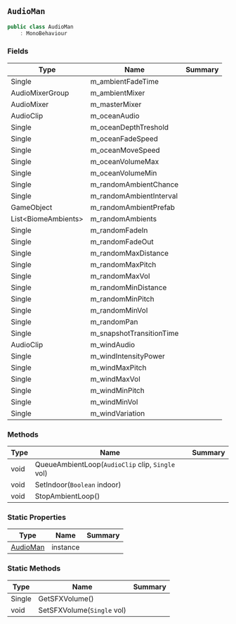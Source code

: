 ## `AudioMan`

```csharp
public class AudioMan
    : MonoBehaviour

```

### Fields

| Type | Name | Summary | 
| --- | --- | --- | 
| Single | m_ambientFadeTime |  | 
| AudioMixerGroup | m_ambientMixer |  | 
| AudioMixer | m_masterMixer |  | 
| AudioClip | m_oceanAudio |  | 
| Single | m_oceanDepthTreshold |  | 
| Single | m_oceanFadeSpeed |  | 
| Single | m_oceanMoveSpeed |  | 
| Single | m_oceanVolumeMax |  | 
| Single | m_oceanVolumeMin |  | 
| Single | m_randomAmbientChance |  | 
| Single | m_randomAmbientInterval |  | 
| GameObject | m_randomAmbientPrefab |  | 
| List&lt;BiomeAmbients&gt; | m_randomAmbients |  | 
| Single | m_randomFadeIn |  | 
| Single | m_randomFadeOut |  | 
| Single | m_randomMaxDistance |  | 
| Single | m_randomMaxPitch |  | 
| Single | m_randomMaxVol |  | 
| Single | m_randomMinDistance |  | 
| Single | m_randomMinPitch |  | 
| Single | m_randomMinVol |  | 
| Single | m_randomPan |  | 
| Single | m_snapshotTransitionTime |  | 
| AudioClip | m_windAudio |  | 
| Single | m_windIntensityPower |  | 
| Single | m_windMaxPitch |  | 
| Single | m_windMaxVol |  | 
| Single | m_windMinPitch |  | 
| Single | m_windMinVol |  | 
| Single | m_windVariation |  | 


### Methods

| Type | Name | Summary | 
| --- | --- | --- | 
| void | QueueAmbientLoop(`AudioClip` clip, `Single` vol) |  | 
| void | SetIndoor(`Boolean` indoor) |  | 
| void | StopAmbientLoop() |  | 


### Static Properties

| Type | Name | Summary | 
| --- | --- | --- | 
| [AudioMan](./AudioMan.md) | instance |  | 


### Static Methods

| Type | Name | Summary | 
| --- | --- | --- | 
| Single | GetSFXVolume() |  | 
| void | SetSFXVolume(`Single` vol) |  | 


